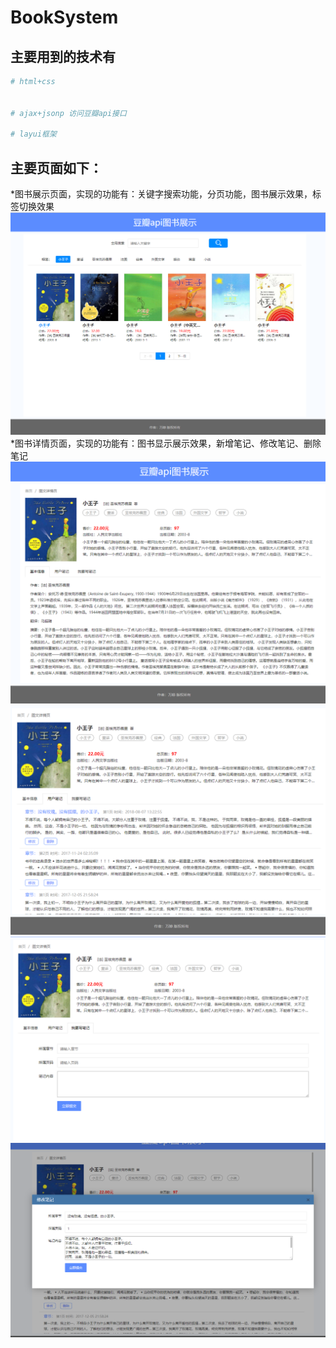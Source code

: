 # BookSystem


## 主要用到的技术有

``` bash
# html+css


# ajax+jsonp 访问豆瓣api接口

# layui框架

```
## 主要页面如下：
*图书展示页面，实现的功能有：关键字搜索功能，分页功能，图书展示效果，标签切换效果<br/>
![](https://github.com/wantingandwt/BookSystem/blob/master/img/1.png)  <br/>
*图书详情页面，实现的功能有：图书显示展示效果，新增笔记、修改笔记、删除笔记<br/>
![](https://github.com/wantingandwt/BookSystem/blob/master/img/2.png)  <br/>
![](https://github.com/wantingandwt/BookSystem/blob/master/img/3.png)  <br/>
![](https://github.com/wantingandwt/BookSystem/blob/master/img/4.png)  <br/>
![](https://github.com/wantingandwt/BookSystem/blob/master/img/5.png)  <br/>


